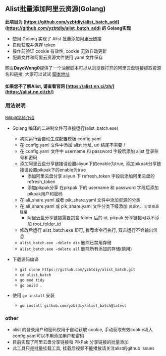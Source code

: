## Alist批量添加阿里云资源(Golang)

**此项目为 [https://github.com/yzbtdiy/alist_batch_add](https://github.com/yzbtdiy/alist_batch_add) 的 Golang实现**

* 使用 Golang 实现了 Alist 批量添加阿里云链接
* 自动获取并保存 token
* 操作前验证 cookie 有效性, cookie 无效自动更新
* 配置文件和阿里云资源文件使用 yaml 文件保存

网友**DayoWong0**提供了一个油猴脚本可以从浏览器打开的阿里云盘链接抓取资源名和链接, 大家可以试试 [脚本地址](https://greasyfork.org/zh-CN/scripts/457223-%E5%A4%8D%E5%88%B6%E4%B8%BA%E6%B7%BB%E5%8A%A0%E5%88%B0alist%E9%98%BF%E9%87%8C%E4%BA%91%E7%9B%98%E5%88%86%E4%BA%AB%E9%93%BE%E6%8E%A5%E7%9A%84%E6%A0%BC%E5%BC%8F)

#### 如果您不了解Alist, 请查看官网 [https://alist.nn.ci/zh/](https://alist.nn.ci/zh/)

### 用法说明

[Bilibili视频介绍](https://www.bilibili.com/video/BV1uP411K747)

* Golang 编译的二进制文件可直接运行(alist_batch.exe)
  * 初次运行会自动生成配置模板 config.yaml
  * 在 config.yaml 文件中添加 alist 地址, url 结尾不需要 /
  * 在 config.yaml 文件中 username 和 password 字段后添加 alist 登录账号和密码
  * 添加阿里云盘分享链接请设置aliyun下的enable为true, 添加pikpak分享链接请设置pikpak下的enable为true
    * 添加阿里云盘分享 aliyun 下 refresh_token 字段后添加阿里云盘的 refresh_token
    * 添加pikpak分享 在pikpak 下的 username 和 password 字段后添加pikpak用户和密码
  * 在 ali_share.yaml 或者 pik_share.yaml 文件中添加资源的分类
  * 在 ali_share.yaml 或 pik_share.yaml 文件分类下级添加 `资源名: 分享资源链接`
    * 阿里云盘分享链接需要包含 folder 后的 id, pikpak 分享链接可以不添加 root_folder_id
  * 修改后运行 alist_batch.exe 即可, 推荐命令行执行, 双击运行不会输出信息
  * `alist_batch.exe -delete dis` 删除已禁用存储
  * `alist_batch.exe -delete all` 删除所有添加的存储(慎用)

* 下载源码编译
  * `git clone https://github.com/yzbtdiy/alist_batch.git`
  * `cd alist_batch`
  * `go mod tidy`
  * `go build .`

* 使用 `go install` 安装
  * `go install github.com/yzbtdiy/alist_batch@latest`

### other

* alist 的登录用户和密码仅用于自动获取 cookie, 手动获取有效cookie填入config.yaml可以不用添加用户和密码
* 目前实现了阿里云盘分享链接和 PikPak 分享链接的批量添加
* 此工具只是批量挂载工具, 挂载后视频不能播放请关注alist的github issues
